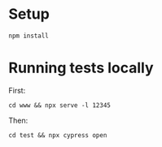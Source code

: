 # Setup

`npm install`

# Running tests locally

First:

`cd www && npx serve -l 12345`

Then:

`cd test && npx cypress open`
